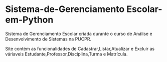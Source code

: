 # Sistema-de-Gerenciamento Escolar-em-Python
Sistema de Gerenciamento Escolar criada durante o curso de Análise e Desenvolvimento de Sistemas na PUCPR.

Site contém as funcionalidades de Cadastrar,Listar,Atualizar e Excluir as váriaveis Estudante,Professor,Disciplina,Turma e Matrícula.


